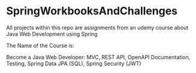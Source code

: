 # SpringWorkbooksAndChallenges
All projects within this repo are assignments from an udemy course about Java Web Development using Spring


The Name of the Course is:

Become a Java Web Developer: MVC, REST API, OpenAPI Documentation, Testing, Spring Data JPA (SQL), Spring Security (JWT)
